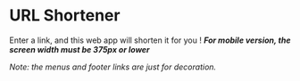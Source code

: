 # URL Shortener

Enter a link, and this web app will shorten it for you ! ***For mobile version, the screen width must be 375px or lower***

*Note: the menus and footer links are just for decoration.*